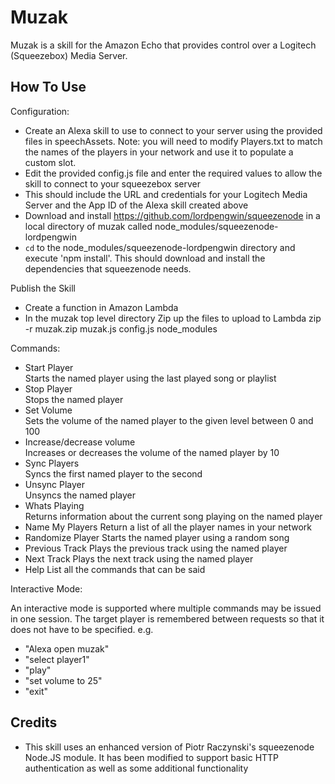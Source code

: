 Muzak
=====

Muzak is a skill for the Amazon Echo that provides control over a Logitech (Squeezebox) Media Server.

How To Use
----------

Configuration:

* Create an Alexa skill to use to connect to your server using the provided files in speechAssets. Note: you will need to modify Players.txt to match the names of the players in your network and use it to populate a custom slot.
* Edit the provided config.js file and enter the required values to allow the skill to connect to your squeezebox server
 * This should include the URL and credentials for your Logitech Media Server and the App ID of the Alexa skill created above
* Download and install https://github.com/lordpengwin/squeezenode in a local directory of muzak called node_modules/squeezenode-lordpengwin
 * `cd` to the node_modules/squeezenode-lordpengwin directory and execute 'npm install'. This should download and install the dependencies that squeezenode needs.

Publish the Skill

* Create a function in Amazon Lambda
* In the muzak top level directory Zip up the files to upload to Lambda
  zip -r muzak.zip muzak.js config.js node_modules

Commands:

* Start Player  
  Starts the named player using the last played song or playlist
* Stop Player  
  Stops the named player
* Set Volume  
  Sets the volume of the named player to the given level between 0 and 100
* Increase/decrease volume  
  Increases or decreases the volume of the named player by 10
* Sync Players  
  Syncs the first named player to the second
* Unsync Player  
  Unsyncs the named player
* Whats Playing  
  Returns information about the current song playing on the named player
* Name My Players
  Return a list of all the player names in your network
* Randomize Player
  Starts the named player using a random song
* Previous Track
  Plays the previous track using the named player
* Next Track
  Plays the next track using the named player
* Help
  List all the commands that can be said

Interactive Mode:  

An interactive mode is supported where multiple commands may be issued in one session. The target player is remembered between requests so that it does not have to be specified. e.g.

* "Alexa open muzak"
* "select player1"
* "play"
* "set volume to 25"
* "exit"

Credits
-------
* This skill uses an enhanced version of Piotr Raczynski's squeezenode Node.JS module. It has been modified to support basic HTTP authentication as well as some additional functionality
